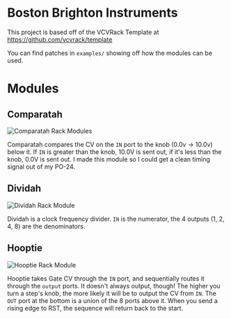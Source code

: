 # Boston Brighton Instruments

This project is based off of the VCVRack Template at https://github.com/vcvrack/template

You can find patches in `examples/` showing off how the modules can be used.

# Modules
## Comparatah
![Comparatah Rack Modules](https://github.com/tnorris/BBI/blob/master/doc/comparatah.png?raw=true)

Comparatah compares the CV on the `IN` port to the knob (0.0v -> 10.0v) below it. If `IN` is greater than the knob, 10.0V is sent out, if it's less than the knob, 0.0V is sent out. I made this module so I could get a clean timing signal out of my PO-24.

## Dividah
![Dividah Rack Module](https://github.com/tnorris/BBI/blob/master/doc/dividah.png?raw=true)

Dividah is a clock frequency divider. `IN` is the numerator, the 4 outputs (1, 2, 4, 8) are the denominators.

## Hooptie
![Hooptie Rack Module](https://github.com/tnorris/BBI/blob/master/doc/hooptie.png?raw=true)

Hooptie takes Gate CV through the `IN` port, and sequentially routes it through the `output` ports. It doesn't always output, though! The higher you turn a step's knob, the more likely it will be to output the CV from `IN`. The `OUT` port at the bottom is a union of the 8 ports above it. When you send a rising edge to RST, the sequence will return back to the start.
